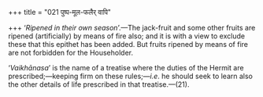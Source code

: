 +++
title = "021 पुष्प-मूल-फलैर् वापि"

+++
‘*Ripened in their own season*’.—The jack-fruit and some other fruits
are ripened (artificially) by means of fire also; and it is with a view
to exclude these that this epithet has been added. But fruits ripened by
means of fire are not forbidden for the Householder.

‘*Vaikhānasa*’ is the name of a treatise where the duties of the Hermit
are prescribed;—keeping firm on these rules;—*i.e*. he should seek to
learn also the other details of life prescribed in that treatise.—(21).


